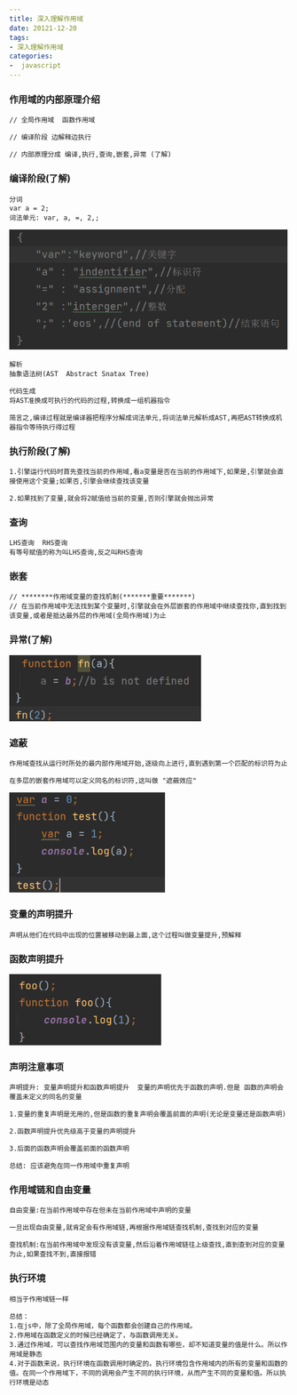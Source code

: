 ```yaml
---
title: 深入理解作用域
date: 20121-12-20
tags:
- 深入理解作用域
categories:
-  javascript
---
```


### 作用域的内部原理介绍

```
// 全局作用域  函数作用域
```

```
// 编译阶段 边解释边执行
```

```
// 内部原理分成 编译,执行,查询,嵌套,异常 (了解)
```

### 编译阶段(了解)

```
分词
var a = 2;
词法单元: var, a, =, 2,;
```

<img src="../images/image-20211111211140154.png" alt="image-20211111211140154" style="zoom:80%;" />

```
解析
抽象语法树(AST  Abstract Snatax Tree)
```

```
代码生成
将AST准换成可执行的代码的过程,转换成一组机器指令
```

```
简言之,编译过程就是编译器把程序分解成词法单元,将词法单元解析成AST,再把AST转换成机器指令等待执行得过程
```

### 执行阶段(了解)

```
1.引擎运行代码时首先查找当前的作用域,看a变量是否在当前的作用域下,如果是,引擎就会直接使用这个变量;如果否,引擎会继续查找该变量
```

```
2.如果找到了变量,就会将2赋值给当前的变量,否则引擎就会抛出异常
```

### 查询

```
LHS查询  RHS查询
有等号赋值的称为叫LHS查询,反之叫RHS查询
```

### 嵌套

```
// ********作用域变量的查找机制(*******重要*******)
// 在当前作用域中无法找到某个变量时,引擎就会在外层嵌套的作用域中继续查找你,直到找到该变量,或者是抵达最外层的作用域(全局作用域)为止
```

### 异常(了解)

<img src="../images/image-20211111211821941.png" alt="image-20211111211821941" style="zoom:80%;" />

### 遮蔽

```
作用域查找从运行时所处的最内部作用域开始,逐级向上进行,直到遇到第一个匹配的标识符为止
```

```
在多层的嵌套作用域可以定义同名的标识符,这叫做 "遮蔽效应"
```

<img src="../images/image-20211111212213304.png" alt="image-20211111212213304" style="zoom:80%;" />

### 变量的声明提升

```
声明从他们在代码中出现的位置被移动到最上面,这个过程叫做变量提升,预解释
```

### 函数声明提升

<img src="../images/image-20211111213505836.png" alt="image-20211111213505836" style="zoom:80%;" />

### 声明注意事项

```
声明提升: 变量声明提升和函数声明提升  变量的声明优先于函数的声明.但是 函数的声明会覆盖未定义的同名的变量
```

```
1.变量的重复声明是无用的,但是函数的重复声明会覆盖前面的声明(无论是变量还是函数声明)
```

```
2.函数声明提升优先级高于变量的声明提升
```

```
3.后面的函数声明会覆盖前面的函数声明
```

```
总结: 应该避免在同一作用域中重复声明
```

### 作用域链和自由变量

```
自由变量:在当前作用域中存在但未在当前作用域中声明的变量
```

```
一旦出现自由变量,就肯定会有作用域链,再根据作用域链查找机制,查找到对应的变量
```

```
查找机制:在当前作用域中发现没有该变量,然后沿着作用域链往上级查找,直到查到对应的变量为止,如果查找不到,直接报错
```

### 执行环境

```
相当于作用域链一样
```

```
总结：
1.在js中，除了全局作用域，每个函数都会创建自己的作用域。
2.作用域在函数定义的时候已经确定了，与函数调用无关。
3.通过作用域，可以查找作用域范围内的变量和函数有哪些，却不知道变量的值是什么。所以作用域是静态
4.对于函数来说，执行环境在函数调用时确定的。执行环境包含作用域内的所有的变量和函数的值。在同一个作用域下，不同的调用会产生不同的执行环境，从而产生不同的变量和值。所以执行环境是动态
```
